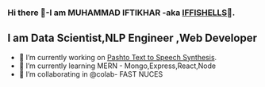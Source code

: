 ### Hi there 👋-I am MUHAMMAD IFTIKHAR -aka [IFFISHELLS](https://iffishells.wordpress.com/)🤖.
## I am Data Scientist,NLP Engineer ,Web Developer
- 🔭 I’m currently working on [Pashto Text to Speech Synthesis](https://github.com/iffishells/TTS-Speech-Synthesis-FYP).
- 🌱 I’m currently learning MERN - Mongo,Express,React,Node 
- 👯 I’m collaborating in @colab- FAST NUCES
<!-- - 🤔 I’m looking for help with ...
- 💬 Ask me about ...
- 📫 How to reach me: ...
- 😄 Pronouns: ...
- ⚡ Fun fact: ...
 -->
